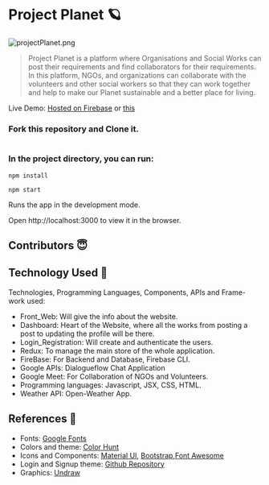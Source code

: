 # Project Planet 🪐


![projectPlanet.png](https://cdn.hashnode.com/res/hashnode/image/upload/v1617218039208/M6CmxzRz_.png)

> Project Planet is a platform where Organisations and Social Works can post their requirements and find collaborators for their requirements. In this platform, NGOs, and organizations can collaborate with the volunteers and other social workers so that they can work together and help to make our Planet sustainable and a better place for living.


Live Demo:  [Hosted on Firebase](https://project-planet-site.web.app/) or  [this](https://project-planet-site.firebaseapp.com/) 







### Fork this repository and Clone it.


```

``` 




### In the project directory, you can run:


```
npm install

npm start

``` 




Runs the app in the development mode.

Open http://localhost:3000 to view it in the browser.





## Contributors 😇





## Technology Used 🔭



Technologies, Programming Languages, Components, APIs and Frame-work used:

- Front_Web: Will give the info about the website.
- Dashboard: Heart of the Website, where all the works from posting a post to updating the profile will be there.
- Login_Registration: Will create and authenticate the users.
- Redux: To manage the main store of the whole application.
- FireBase: For Backend and Database, Firebase CLI.
- Google APIs: Dialogueflow Chat Application
- Google Meet: For Collaboration of NGOs and Volunteers.
- Programming languages: Javascript, JSX, CSS, HTML.
- Weather API: Open-Weather App.


## References 👀

- Fonts: [Google Fonts](https://fonts.google.com/)
- Colors and theme: [Color Hunt](https://colorhunt.co/)
- Icons and Components: [Material UI](https://material-ui.com/components/material-icons/), [Bootstrap](https://react-bootstrap.github.io/getting-started/introduction/),[Font Awesome](https://fontawesome.com/start)  
- Login and Signup theme: [Github Repository](https://github.com/sefyudem/Sliding-Sign-In-Sign-Up-Form)
- Graphics: [Undraw](https://undraw.co/illustrations)



